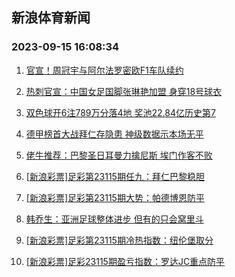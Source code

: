 ## 新浪体育新闻 
### 2023-09-15 16:08:34

1. [官宣！周冠宇与阿尔法罗密欧F1车队续约](https://sports.sina.com.cn/motorracing/f1/newsall/2023-09-14/doc-imzmsnee6394652.shtml)

2. [热刺官宣：中国女足国脚张琳艳加盟 身穿18号球衣](https://sports.sina.com.cn/china/2023-09-14/doc-imzmssna6316614.shtml)

3. [双色球开6注789万分落4地 奖池22.84亿历史第7](https://sports.sina.com.cn/l/2023-09-14/doc-imzmswty6220839.shtml)

4. [德甲榜首大战拜仁存隐患 神级数据示本场无平](https://sports.sina.com.cn/l/2023-09-15/doc-imzmswua2993074.shtml)

5. [佬牛推荐：巴黎圣日耳曼力擒尼斯 埃门作客不败](https://sports.sina.com.cn/l/2023-09-15/doc-imzmueph1675839.shtml)

6. [[新浪彩票]足彩第23115期任九：拜仁巴黎稳胆](https://sports.sina.com.cn/l/2023-09-14/doc-imzmswtu7027130.shtml)

7. [[新浪彩票]足彩第23115期大势：帕德博恩防平](https://sports.sina.com.cn/l/2023-09-15/doc-imzmswua2993853.shtml)

8. [韩乔生：亚洲足球整体进步 但有的只会窝里斗](https://sports.sina.com.cn/china/national/2023-09-14/doc-imzmswty6202591.shtml)

9. [[新浪彩票]足彩第23115期冷热指数：纽伦堡取分](https://sports.sina.com.cn/l/2023-09-15/doc-imzmswty6217949.shtml)

10. [[新浪彩票]足彩23115期盈亏指数：罗达JC重点防平](https://sports.sina.com.cn/l/2023-09-15/doc-imzmswua2996988.shtml)

